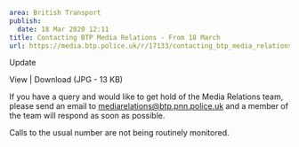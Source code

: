 ```yaml
area: British Transport
publish:
  date: 18 Mar 2020 12:11
title: Contacting BTP Media Relations - From 18 March
url: https://media.btp.police.uk/r/17133/contacting_btp_media_relations_-_from_18_march
```

Update

View | Download (JPG - 13 KB)

If you have a query and would like to get hold of the Media Relations team, please send an email to mediarelations@btp.pnn.police.uk and a member of the team will respond as soon as possible.

Calls to the usual number are not being routinely monitored.
